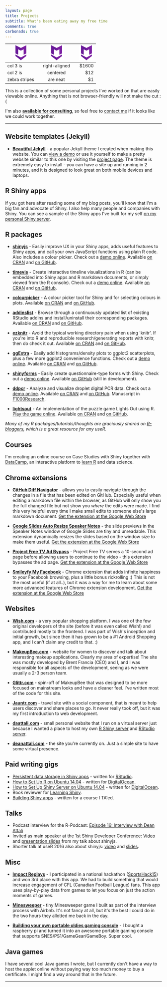 ```yaml
---
layout: page
title: Projects
subtitle: What's been eating away my free time
comments: true
carbonads: true
---
```


|    ![alt text][pro1]  | |   ![alt text][pro2]   | | ![alt text][pro3]  |
| -------------|:---:|:-------------:|:---:| -------------:|
| col 3 is      | |right-aligned | |$1600 |
| col 2 is      | |centered      | |  $12 |
| zebra stripes | |are neat      | |  $1 |

[pro1]: https://github.com/adam-p/markdown-here/raw/master/src/common/images/icon48.png "Logo Title Text 2"
[pro2]: https://github.com/adam-p/markdown-here/raw/master/src/common/images/icon48.png "Logo Title Text 2"
[pro3]: https://github.com/adam-p/markdown-here/raw/master/src/common/images/icon48.png "Logo Title Text 2"

This is a collection of some personal projects I've worked on that are easily viewable online. Anything that is not browser-friendly will not make the cut :(

I'm also [**available for consulting**](/shiny), so feel free to [contact me](/contact) if it looks like we could work together. 

---

## Website templates (Jekyll)

-  **[Beautiful Jekyll](https://deanattali.com/beautiful-jekyll/)** - a popular Jekyll theme I created when making this website.  You can [view a demo](https://deanattali.com/beautiful-jekyll/) or use it yourself to make a pretty website similar to this one by visiting the [project page](https://github.com/daattali/beautiful-jekyll#readme). The theme is extremely easy to install - you can have a site up and running in 2 minutes, and it is designed to look great on both mobile devices and laptops.

## R Shiny apps

If you got here after reading some of my blog posts, you'll know that I'm a big fan and advocate of Shiny. I also help many people and companies with Shiny. You can see a sample of the Shiny apps I've built for my self [on my personal Shiny server](/shiny).

## R packages

- **[shinyjs](https://deanattali.com/shinyjs)** - Easily improve UX in your Shiny apps, adds useful features to Shiny apps, and call your own JavaScript functions using plain R code.  Also includes a colour picker.  Check out a [demo online](https://deanattali.com/shinyjs/demo). Available [on CRAN](https://cran.r-project.org/package=shinyjs) and [on GitHub](https://github.com/daattali/shinyjs).

- **[timevis](https://github.com/daattali/timevis)** - Create interactive timeline visualizations in R (can be embedded into Shiny apps and R markdown documents, or simply viewed from the R console). Check out a [demo online](https://daattali.com/shiny/timevis-demo/). Available [on CRAN](https://cran.r-project.org/package=timevis) and [on GitHub](https://github.com/daattali/timevis).

- **[colourpicker](https://github.com/daattali/colourpicker)** - A colour picker tool for Shiny and for selecting colours in plots. Available [on CRAN](https://cran.r-project.org/package=colourpicker) and [on GitHub](https://github.com/daattali/colourpicker).

- **[addinslist](https://github.com/daattali/addinslist)** - Browse through a continuously updated list of existing RStudio addins and install/uninstall their corresponding packages. Available [on CRAN](https://cran.r-project.org/package=addinslist) and [on GitHub](https://github.com/daattali/addinslist).

- **[ezknitr](https://github.com/daattali/ezknitr)** - Avoid the typical working directory pain when using 'knitr'. If you're into R and reproducible research/generating reports with knitr, then do check it out. Available [on CRAN](https://cran.r-project.org/package=ezknitr) and [on GitHub](https://github.com/daattali/ezknitr).

- **[ggExtra](https://github.com/daattali/ggExtra)** - Easily add histograms/density plots to ggplot2 scatterplots, plus a few more ggplot2 convenience functions. Check out a [demo online](https://daattali.com/shiny/ggExtra-ggMarginal-demo/). Available [on CRAN](https://cran.r-project.org/package=ggExtra) and [on GitHub](https://github.com/daattali/ggExtra).

- **[shinyforms](https://github.com/daattali/shinyforms)** - Easily create questionnaire-type forms with Shiny. Check out a [demo online](https://daattali.com/shiny/mimic-google-form/). Available [on GitHub](https://github.com/daattali/ggExtra) (still in development).

- **[ddpcr](https://github.com/daattali/ddpcr)** - Analyze and visualize droplet digital PCR data. Check out a [demo online](https://daattali.com/shiny/ddpcr/). Available [on CRAN](https://cran.r-project.org/package=ddpcr) and [on GitHub](https://github.com/daattali/ddpcr). Manuscript in [F1000Research](https://f1000research.com/articles/5-1411/v1).

- **[lightsout](https://github.com/daattali/lightsout)** - An implementation of the puzzle game Lights Out using R. [Play the game online](https://daattali.com/shiny/lightsout/). Available [on CRAN](https://cran.r-project.org/package=lightsout) and [on GitHub](https://github.com/daattali/lightsout).

*Many of my R packages/tutorials/thoughts are graciously shared on [R-bloggers](https://www.r-bloggers.com/), which is a great resource for any useR.*

## Courses

I'm creating an online course on Case Studies with Shiny together with [DataCamp](https://www.datacamp.com), an interactive platform to [learn R](https://www.datacamp.com/courses/free-introduction-to-r) and data science.

## Chrome extensions

- **[GitHub Diff Navigator](https://github.com/daattali/github-diff-navigator-extension)** - allows you to easily navigate through the changes in a file that has been edited on GitHub.  Especially useful when editing a markdown file within the browser, as GitHub will only show you the full changed file but not show you *where* the edits were made. I find this very helpful every time I make small edits to someone else's large markdown document.  [Get the extension at the Google Web Store](https://chrome.google.com/webstore/detail/github-diff-navigator/aoojogkiedabnddmokieplfnmjehlneo)

- **[Google Slides Auto Resize Speaker Notes](https://github.com/daattali/gslides-betternotes-extension)** - the slide previews in the Speaker Notes window of Google Slides are tiny and unreadable. This extension dynamically resizes the slides based on the window size to make them useful. [Get the extension at the Google Web Store](https://chrome.google.com/webstore/detail/google-slides-auto-resize/piciggpbidhfbpefjjbomcgomanjfbeb)

- **[Project Free TV Ad Bypass](https://github.com/daattali/pftv-ad-bypass-extension)** - Project Free TV serves a 10-second ad page before allowing users to continue to the video - this extension bypasses the ad page. [Get the extension at the Google Web Store](https://chrome.google.com/webstore/detail/project-free-tv-ad-bypass/modfjcgeknfglkdgckkomdcgokkjaadd)

- **[Smileyfy My Facebook](https://github.com/daattali/smileyfy-my-facebook-extension)** -  Chrome extension that adds infinite happiness to your Facebook browsing, plus a little bonus rickrolling :)  This is not the most useful (if at all..), but it was a way for me to learn about some more advanced features of Chrome extension development. [Get the extension at the Google Web Store](https://chrome.google.com/webstore/detail/smileyfy-my-facebook/ideagdnlnmgjdhhbelgadnakbhphljol)

## Websites

- **[Wish.com](https://wish.com)** - a very popular shopping platform. I was one of the few original developers of the site (before it was even called Wish!) and contributed mostly to the frontend. I was part of Wish's inception and initial growth, but since then it has grown to be a #1 Android Shopping app, and I can't claim any credit to that. :)

- **[MakeupBee.com](https://web.archive.org/web/20121223025414/https://www.makeupbee.com/looks.php)** - website for women to discover and talk about interesting makeup applications. Clearly my area of expertise! The site was mostly developed by Brent Francia (CEO) and I, and I was responsible for all aspects of the development, seeing as we were usually a 2-3 person team.

- **[Glittr.com](https://www.glittr.com)** - spin-off of MakeupBee that was designed to be more focused on mainstream looks and have a cleaner feel. I've written most of the code for this site.

- **[Jauntr.com](https://web.archive.org/web/20120309093005/https://www.jauntr.com/)** - travel site with a social component, that is meant to help users discover and share places to go. It never really took off, but it was my first introduction to web development.

- **[daattali.com](https://daattali.com)** - small personal website that I run on a virtual server just because I wanted a place to host my own [R Shiny server](https://daattali.com/shiny) and [RStudio server](https://daattali.com/rstudio).

- **[deanattali.com](https://deanattali.com)** - the site you're currently on.  Just a simple site to have some virtual presence.

## Paid writing gigs

- [Persistent data storage in Shiny apps](https://shiny.rstudio.com/articles/persistent-data-storage.html) - written for [RStudio](https://www.rstudio.com/).
- [How to Set Up R on Ubuntu 14.04](https://www.digitalocean.com/community/tutorials/how-to-set-up-r-on-ubuntu-14-04) - written for [DigitalOcean](https://www.digitalocean.com/?refcode=358494f80b99).
- [How to Set Up Shiny Server on Ubuntu 14.04](https://www.digitalocean.com/community/tutorials/how-to-set-up-shiny-server-on-ubuntu-14-04) - written for [DigitalOcean](https://www.digitalocean.com/?refcode=358494f80b99).
- Book reviewer for [Learning Shiny](https://www.packtpub.com/application-development/learning-shiny).
- [Building Shiny apps](http://stat545-ubc.github.io/shiny01_activity.html) - written for a course I TA'ed.

## Talks

- Podcast interview for the R-Podcast: [Episode 16: Interview with Dean Attali](https://r-podcast.org/posts/the-r-podcast-episode-16-interview-with-dean-attali.html)
- Invited as main speaker at the 1st Shiny Developer Conference: [Video](https://deanattali.com/shinyjs-shinydevcon-2016/) and [presentation slides](http://bit.ly/shinyjs-slides) from my talk about shinyjs.
- Shorter talk at useR 2016 also about shinyjs: [video](https://deanattali.com/shinyjs-user-2016/) and [slides](http://bit.ly/shinyjs-slides-useR2016).

## Misc

- **[Impact Replays](https://daattali.com/shiny/cfl/)** - I participated in a national hackathon ([SportsHack15](http://sportshackweekend.org/ca/2015/)) and won 3rd place with this app. We had to build something that would increase engagement of CFL (Canadian Football League) fans. This app uses play-by-play data from games to let you focus on just the action moments of games.

- **[Minesweeper](/files/Minesweeper)** - tiny Minesweeper game I built as part of the interview process with Airbnb.  It's not fancy at all, but it's the best I could do in the two hours they allotted me back in the day.

- **[Building your own portable oldies gaming console](https://github.com/daattali/rasperry-pi-gaming-console-setup)** - I bought a raspberry pi and turned it into an awesome portable gaming console that supports SNES/PS1/GameGear/GameBoy.  Super cool.

## Java games

I have several cool Java games I wrote, but I currently don't have a way to host the applet online without paying way too much money to buy a certificate.  I might find a way around that in the future.

---

